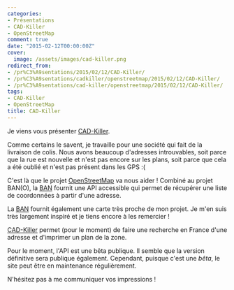 ```yaml
---
categories:
- Présentations
- CAD-Killer
- OpenStreetMap
comment: true
date: "2015-02-12T00:00:00Z"
cover:
  image: /assets/images/cad-killer.png
redirect_from:
- /pr%C3%A9sentations/2015/02/12/CAD-Killer/
- /pr%C3%A9sentations/cadkiller/openstreetmap/2015/02/12/CAD-Killer/
- /pr%C3%A9sentations/cad-killer/openstreetmap/2015/02/12/CAD-Killer/
tags:
- CAD-Killer
- OpenStreetMap
title: CAD-Killer
---
```


Je viens vous présenter [CAD-Killer](https://julien-noblet.github.io/cad-killer).

Comme certains le savent, je travaille pour une société qui fait de la livraison de colis.
Nous avons beaucoup d'adresses introuvables, soit parce que la rue est nouvelle et n'est pas encore sur les plans,
soit parce que cela a été oublié et n'est pas présent dans les GPS :(

<!--more-->

C'est là que le projet [OpenStreetMap](https://www.openstreetmap.org) va nous aider !
Combiné au projet BAN(O), la [BAN](https://adresse.data.gouv.fr) fournit une API
accessible qui permet de récupérer une liste de coordonnées à partir d'une adresse.

La [BAN](https://adresse.data.gouv.fr) fournit également une carte très proche de mon projet.
Je m'en suis très largement inspiré et je tiens encore à les remercier !

[CAD-Killer](https://julien-noblet.github.io/cad-killer) permet (pour le moment) de faire une recherche
en France d'une adresse et d'imprimer un plan de la zone.

Pour le moment, l'API est une bêta publique. Il semble que la version définitive sera
publique également.
Cependant, puisque c'est une *bêta*, le site peut être en maintenance régulièrement.

N'hésitez pas à me communiquer vos impressions !